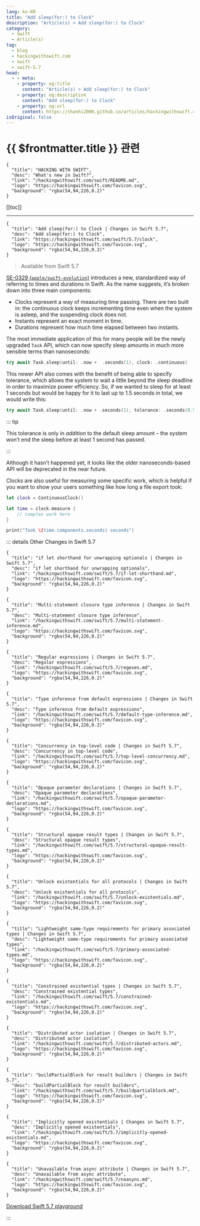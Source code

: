 ```yaml
---
lang: ko-KR
title: "Add sleep(for:) to Clock"
description: "Article(s) > Add sleep(for:) to Clock"
category:
  - Swift
  - Article(s)
tag: 
  - blog
  - hackingwithswift.com
  - swift
  - swift-5.7
head:
  - - meta:
    - property: og:title
      content: "Article(s) > Add sleep(for:) to Clock"
    - property: og:description
      content: "Add sleep(for:) to Clock"
    - property: og:url
      content: https://chanhi2000.github.io/articles/hackingwithswift.com/swift/5.7/clock.html
isOriginal: false
---
```


# {{ $frontmatter.title }} 관련

```component VPCard
{
  "title": "HACKING WITH SWIFT",
  "desc": "What's new in Swift?",
  "link": "/hackingwithswift.com/swift/README.md",
  "logo": "https://hackingwithswift.com/favicon.svg",
  "background": "rgba(54,94,226,0.2)"
}
```

[[toc]]

---

```component VPCard
{
  "title": "Add sleep(for:) to Clock | Changes in Swift 5.7",
  "desc": "Add sleep(for:) to Clock",
  "link": "https://hackingwithswift.com/swift/5.7/clock", 
  "logo": "https://hackingwithswift.com/favicon.svg",
  "background": "rgba(54,94,226,0.2)"
}
```

> Available from Swift 5.7

[SE-0329 (<FontIcon icon="iconfont icon-github"/>`apple/swift-evolution`)](https://github.com/apple/swift-evolution/blob/main/proposals/0329-clock-instant-duration.md) introduces a new, standardized way of referring to times and durations in Swift. As the name suggests, it’s broken down into three main components:

- Clocks represent a way of measuring time passing. There are two built in: the continuous clock keeps incrementing time even when the system is asleep, and the suspending clock does not.
- Instants represent an exact moment in time.
- Durations represent how much time elapsed between two instants.

The most immediate application of this for many people will be the newly upgraded `Task` API, which can now specify sleep amounts in much more sensible terms than nanoseconds:

```swift
try await Task.sleep(until: .now +  .seconds(1), clock: .continuous)
```

This newer API also comes with the benefit of being able to specify tolerance, which allows the system to wait a little beyond the sleep deadline in order to maximize power efficiency. So, if we wanted to sleep for at least 1 seconds but would be happy for it to last up to 1.5 seconds in total, we would write this:

```swift
try await Task.sleep(until: .now + .seconds(1), tolerance: .seconds(0.5), clock: .continuous)
```

::: tip

This tolerance is only in *addition* to the default sleep amount – the system won’t end the sleep before at least 1 second has passed.

:::

Although it hasn’t happened yet, it looks like the older nanoseconds-based API will be deprecated in the near future.

Clocks are also useful for measuring some specific work, which is helpful if you want to show your users something like how long a file export took:

```swift
let clock = ContinuousClock()

let time = clock.measure {
    // complex work here
}

print("Took \(time.components.seconds) seconds")
```

::: details Other Changes in Swift 5.7

```component VPCard
{
  "title": "if let shorthand for unwrapping optionals | Changes in Swift 5.7",
  "desc": "if let shorthand for unwrapping optionals",
  "link": "/hackingwithswift.com/swift/5.7/if-let-shorthand.md",
  "logo": "https://hackingwithswift.com/favicon.svg",
  "background": "rgba(54,94,226,0.2)"
}
```

```component VPCard
{
  "title": "Multi-statement closure type inference | Changes in Swift 5.7",
  "desc": "Multi-statement closure type inference",
  "link": "/hackingwithswift.com/swift/5.7/multi-statement-inference.md",
  "logo": "https://hackingwithswift.com/favicon.svg",
  "background": "rgba(54,94,226,0.2)"
}
```
<!-- 
```component VPCard
{
  "title": "Clock, Instant, and Duration | Changes in Swift 5.7",
  "desc": "Clock, Instant, and Duration",
  "link": "/hackingwithswift.com/swift/5.7/clock.md",
  "logo": "https://hackingwithswift.com/favicon.svg",
  "background": "rgba(54,94,226,0.2)"
}
```
-->
```component VPCard
{
  "title": "Regular expressions | Changes in Swift 5.7",
  "desc": "Regular expressions",
  "link": "/hackingwithswift.com/swift/5.7/regexes.md",
  "logo": "https://hackingwithswift.com/favicon.svg",
  "background": "rgba(54,94,226,0.2)"
}
```

```component VPCard
{
  "title": "Type inference from default expressions | Changes in Swift 5.7",
  "desc": "Type inference from default expressions",
  "link": "/hackingwithswift.com/swift/5.7/default-type-inference.md",
  "logo": "https://hackingwithswift.com/favicon.svg",
  "background": "rgba(54,94,226,0.2)"
}
```

```component VPCard
{
  "title": "Concurrency in top-level code | Changes in Swift 5.7",
  "desc": "Concurrency in top-level code",
  "link": "/hackingwithswift.com/swift/5.7/top-level-concurrency.md",
  "logo": "https://hackingwithswift.com/favicon.svg",
  "background": "rgba(54,94,226,0.2)"
}
```

```component VPCard
{
  "title": "Opaque parameter declarations | Changes in Swift 5.7",
  "desc": "Opaque parameter declarations",
  "link": "/hackingwithswift.com/swift/5.7/opaque-parameter-declarations.md",
  "logo": "https://hackingwithswift.com/favicon.svg",
  "background": "rgba(54,94,226,0.2)"
}
```

```component VPCard
{
  "title": "Structural opaque result types | Changes in Swift 5.7",
  "desc": "Structural opaque result types",
  "link": "/hackingwithswift.com/swift/5.7/structural-opaque-result-types.md",
  "logo": "https://hackingwithswift.com/favicon.svg",
  "background": "rgba(54,94,226,0.2)"
}
```

```component VPCard
{
  "title": "Unlock existentials for all protocols | Changes in Swift 5.7",
  "desc": "Unlock existentials for all protocols",
  "link": "/hackingwithswift.com/swift/5.7/unlock-existentials.md",
  "logo": "https://hackingwithswift.com/favicon.svg",
  "background": "rgba(54,94,226,0.2)"
}
```

```component VPCard
{
  "title": "Lightweight same-type requirements for primary associated types | Changes in Swift 5.7",
  "desc": "Lightweight same-type requirements for primary associated types",
  "link": "/hackingwithswift.com/swift/5.7/primary-associated-types.md",
  "logo": "https://hackingwithswift.com/favicon.svg",
  "background": "rgba(54,94,226,0.2)"
}
```

```component VPCard
{
  "title": "Constrained existential types | Changes in Swift 5.7",
  "desc": "Constrained existential types",
  "link": "/hackingwithswift.com/swift/5.7/constrained-existentials.md",
  "logo": "https://hackingwithswift.com/favicon.svg",
  "background": "rgba(54,94,226,0.2)"
}
```

```component VPCard
{
  "title": "Distributed actor isolation | Changes in Swift 5.7",
  "desc": "Distributed actor isolation",
  "link": "/hackingwithswift.com/swift/5.7/distributed-actors.md",
  "logo": "https://hackingwithswift.com/favicon.svg",
  "background": "rgba(54,94,226,0.2)"
}
```

```component VPCard
{
  "title": "buildPartialBlock for result builders | Changes in Swift 5.7",
  "desc": "buildPartialBlock for result builders",
  "link": "/hackingwithswift.com/swift/5.7/buildpartialblock.md",
  "logo": "https://hackingwithswift.com/favicon.svg",
  "background": "rgba(54,94,226,0.2)"
}
```

```component VPCard
{
  "title": "Implicitly opened existentials | Changes in Swift 5.7",
  "desc": "Implicitly opened existentials",
  "link": "/hackingwithswift.com/swift/5.7/implicitly-opened-existentials.md",
  "logo": "https://hackingwithswift.com/favicon.svg",
  "background": "rgba(54,94,226,0.2)"
}
```

```component VPCard
{
  "title": "Unavailable from async attribute | Changes in Swift 5.7",
  "desc": "Unavailable from async attribute",
  "link": "/hackingwithswift.com/swift/5.7/noasync.md",
  "logo": "https://hackingwithswift.com/favicon.svg",
  "background": "rgba(54,94,226,0.2)"
}
```

[<FontIcon icon="fas fa-file-zipper"/>Download Swift 5.7 playground](https://hackingwithswift.com/files/playgrounds/swift/playground-5-6-to-5-7.playground.zip)

:::

